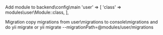 Add module to backend\config\main
'user' => [
  'class' => modules\user\Module::class,
],

Migration
copy migrations from user\migrations to console\migrations and do yii migrate
or
yii migrate --migrationPath=@modules/user/migrations